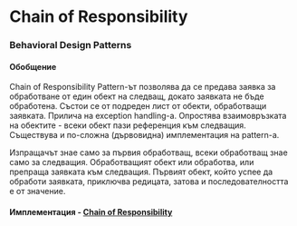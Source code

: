 # Chain of Responsibility
### Behavioral Design Patterns

#### Обобщение
Chain of Responsibility Pattern-ът позволява да се предава заявка за обработване от един обект на следващ, докато заявката не бъде обработена.
Състои се от подреден лист от обекти, обработващи заявката. Прилича на exception handling-a. Опростява взаимовръзката на обектите - 
всеки обект пази референция към следващия. Съществува и по-сложна (дървовидна) имплементация на pattern-a.

Изпращачът знае само за първия обработващ, всеки обработващ знае само за следващия. Обработващият обект или обработва, или препраща
заявката към следващия. Първият обект, който успее да обработи заявката, приключва редицата, затова и последователността е от значение.

#### Имплементация - [Chain of Responsibility](ChainOfResponsibility/)
